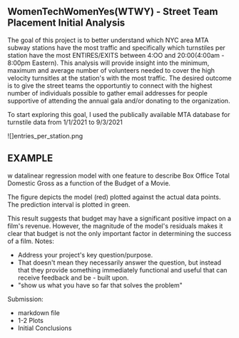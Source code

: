 ## WomenTechWomenYes(WTWY) - Street Team Placement Initial Analysis 

The goal of this project is to better understand which NYC area MTA subway stations have the most traffic and specifically which turnstiles per station have the most ENTIRES/EXITS between 4:OO and 20:00(4:00am - 8:00pm Eastern).  This analysis will provide insight into the minimum, maximum and average number of volunteers needed to cover the high velocity turnsitles at the station's with the most traffic.  The desired outcome is to give the street teams the opportuntiy to connect with the highest number of individuals possible to gather email addresses for people supportive of attending the annual gala and/or donating to the organization.



To start exploring this goal, I used the publically available MTA database for turnstile data from 1/1/2021 to 9/3/2021 

![]entries_per_station.png


## EXAMPLE
w datalinear regression model with one feature to describe Box Office Total Domestic Gross as a function of the Budget of a Movie.

The figure depicts the model (red) plotted against the actual data points. The prediction interval is plotted in green.

This result suggests that budget may have a significant positive impact on a film's revenue. However, the magnitude of the model's residuals makes it clear that budget is not the only important factor in determining the success of a film.
Notes: 
- Address your project's key question/purpose. 
- That doesn't mean they necessarily answer the question, but instead that they provide something immediately functional and useful that can receive feedback and be - built upon.
- "show us what you have so far that solves the problem"

Submission:
- markdown file
- 1-2 Plots
- Initial Conclusions
